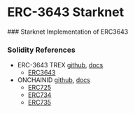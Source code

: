 # ERC-3643 Starknet

### Starknet Implementation of ERC3643


### Solidity References
- ERC-3643 TREX [github](https://github.com/ERC-3643), [docs](https://www.erc3643.org/)
    - [ERC3643](https://eips.ethereum.org/EIPS/eip-3643)
- ONCHAINID [github](https://github.com/onchain-id/), [docs](https://www.onchainid.com/)
    - [ERC725](https://eips.ethereum.org/EIPS/eip-725)
    - [ERC734](https://github.com/ethereum/EIPs/issues/734)
    - [ERC735](https://github.com/ethereum/EIPs/issues/735)